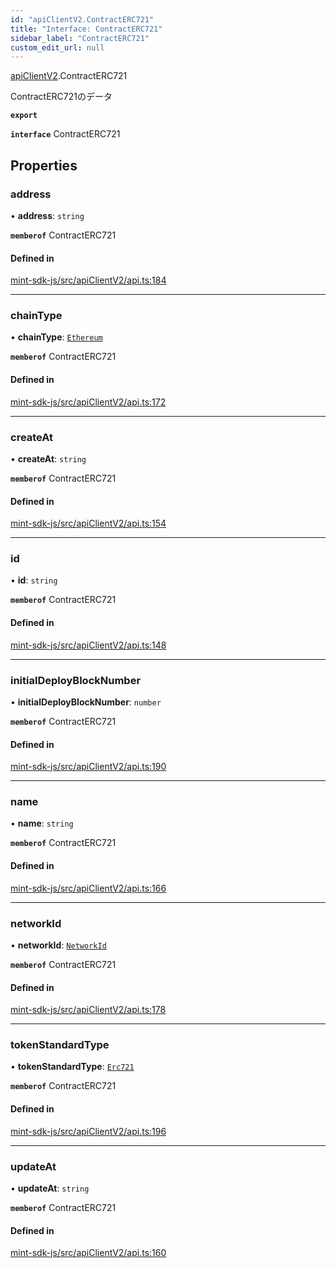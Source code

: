 ```yaml
---
id: "apiClientV2.ContractERC721"
title: "Interface: ContractERC721"
sidebar_label: "ContractERC721"
custom_edit_url: null
---
```


[apiClientV2](../modules/apiClientV2).ContractERC721

ContractERC721のデータ

**`export`**

**`interface`** ContractERC721

## Properties

### address

• **address**: `string`

**`memberof`** ContractERC721

#### Defined in

[mint-sdk-js/src/apiClientV2/api.ts:184](https://github.com/KyuzanInc/mint-sdk-js/blob/d2ac52e/src/apiClientV2/api.ts#L184)

___

### chainType

• **chainType**: [`Ethereum`](../enums/apiClientV2.ChainType#ethereum)

**`memberof`** ContractERC721

#### Defined in

[mint-sdk-js/src/apiClientV2/api.ts:172](https://github.com/KyuzanInc/mint-sdk-js/blob/d2ac52e/src/apiClientV2/api.ts#L172)

___

### createAt

• **createAt**: `string`

**`memberof`** ContractERC721

#### Defined in

[mint-sdk-js/src/apiClientV2/api.ts:154](https://github.com/KyuzanInc/mint-sdk-js/blob/d2ac52e/src/apiClientV2/api.ts#L154)

___

### id

• **id**: `string`

**`memberof`** ContractERC721

#### Defined in

[mint-sdk-js/src/apiClientV2/api.ts:148](https://github.com/KyuzanInc/mint-sdk-js/blob/d2ac52e/src/apiClientV2/api.ts#L148)

___

### initialDeployBlockNumber

• **initialDeployBlockNumber**: `number`

**`memberof`** ContractERC721

#### Defined in

[mint-sdk-js/src/apiClientV2/api.ts:190](https://github.com/KyuzanInc/mint-sdk-js/blob/d2ac52e/src/apiClientV2/api.ts#L190)

___

### name

• **name**: `string`

**`memberof`** ContractERC721

#### Defined in

[mint-sdk-js/src/apiClientV2/api.ts:166](https://github.com/KyuzanInc/mint-sdk-js/blob/d2ac52e/src/apiClientV2/api.ts#L166)

___

### networkId

• **networkId**: [`NetworkId`](../enums/apiClientV2.NetworkId)

**`memberof`** ContractERC721

#### Defined in

[mint-sdk-js/src/apiClientV2/api.ts:178](https://github.com/KyuzanInc/mint-sdk-js/blob/d2ac52e/src/apiClientV2/api.ts#L178)

___

### tokenStandardType

• **tokenStandardType**: [`Erc721`](../enums/apiClientV2.TokenStandardType#erc721)

**`memberof`** ContractERC721

#### Defined in

[mint-sdk-js/src/apiClientV2/api.ts:196](https://github.com/KyuzanInc/mint-sdk-js/blob/d2ac52e/src/apiClientV2/api.ts#L196)

___

### updateAt

• **updateAt**: `string`

**`memberof`** ContractERC721

#### Defined in

[mint-sdk-js/src/apiClientV2/api.ts:160](https://github.com/KyuzanInc/mint-sdk-js/blob/d2ac52e/src/apiClientV2/api.ts#L160)
